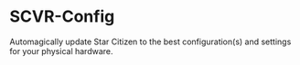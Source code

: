 # SCVR-Config
Automagically update Star Citizen to the best configuration(s) and settings for your physical hardware.
